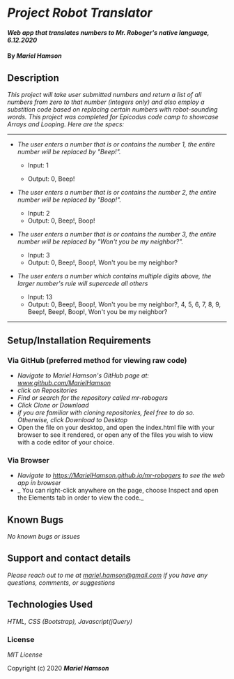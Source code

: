 # _Project Robot Translator_

#### _Web app that translates numbers to Mr. Roboger's native language, 6.12.2020_

#### By _**Mariel Hamson**_

## Description

_This project will take user submitted numbers and return a list of all numbers from zero to that number (integers only) and also employ a substition code based on replacing certain numbers with robot-sounding words. This project was completed for Epicodus code camp to showcase Arrays and Looping. Here are the specs:_


---
* _The user enters a number that is or contains the number 1, the entire number will be replaced by "Beep!"._ 

  * Input: 1

  * Output: 0, Beep!

* _The user enters a number that is or contains the number 2, the entire number will be replaced by "Boop!"._

  * Input: 2
  * Output: 0, Beep!, Boop!

* _The user enters a number that is or contains the number 3, the entire number will be replaced by "Won't you be my neighbor?"._

  * Input: 3
  * Output: 0, Beep!, Boop!, Won't you be my neighbor?

* _The user enters a number which contains multiple digits above, the larger number's rule will supercede all others_
  
  * Input: 13
  * Output: 0, Beep!, Boop!, Won't you be my neighbor?, 4, 5, 6, 7, 8, 9, Beep!, Beep!, Boop!, Won't you be my neighbor?
---



## Setup/Installation Requirements

### Via GitHub (preferred method for viewing raw code)
* _Navigate to Mariel Hamson's GitHub page at: www.github.com/MarielHamson_
* _click on Repositories_
* _Find or search for the repository called mr-robogers_
* _Click Clone or Download_
* _if you are familiar with cloning repositories, feel free to do so. Otherwise, click Download to Desktop_
* Open the file on your desktop, and open the index.html file with your browser to see it rendered, or open any of the files you wish to view with a code editor of your choice. 

### Via Browser 
* _Navigate to https://MarielHamson.github.io/mr-robogers to see the web app in browser_
* _ You can right-click anywhere on the page, choose Inspect and open the Elements tab in order to view the code._


## Known Bugs

_No known bugs or issues_

## Support and contact details

_Please reach out to me at mariel.hamson@gmail.com if you have any questions, comments, or suggestions_

## Technologies Used

_HTML, CSS (Bootstrap), Javascript(jQuery)_

### License

*MIT License*

Copyright (c) 2020 **_Mariel Hamson_**